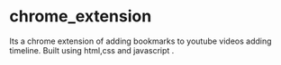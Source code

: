 # chrome_extension
Its a chrome extension  of adding bookmarks to youtube videos adding timeline. Built using html,css and  javascript .

